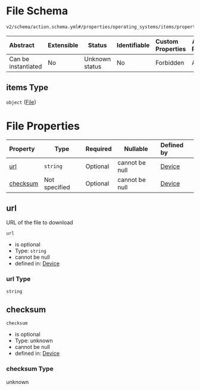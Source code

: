 # File Schema

```txt
v2/schema/action.schema.yml#/properties/operating_systems/items/properties/steps/items/properties/actions/items/oneOf/18/properties/core:download/properties/files/items
```




| Abstract            | Extensible | Status         | Identifiable | Custom Properties | Additional Properties | Access Restrictions | Defined In                                                           |
| :------------------ | ---------- | -------------- | ------------ | :---------------- | --------------------- | ------------------- | -------------------------------------------------------------------- |
| Can be instantiated | No         | Unknown status | No           | Forbidden         | Allowed               | none                | [device.schema.json\*](../device.schema.json "open original schema") |

## items Type

`object` ([File](device-properties-operating-systems-operating-system-properties-steps-step-properties-group-step-action-oneof-coredownload-action-properties-coredownload-action-properties-files-file.md))

# File Properties

| Property              | Type          | Required | Nullable       | Defined by                                                                                                                                                                                                                                                                                                                                                                                                             |
| :-------------------- | ------------- | -------- | -------------- | :--------------------------------------------------------------------------------------------------------------------------------------------------------------------------------------------------------------------------------------------------------------------------------------------------------------------------------------------------------------------------------------------------------------------- |
| [url](#url)           | `string`      | Optional | cannot be null | [Device](device-properties-operating-systems-operating-system-properties-steps-step-properties-group-step-action-oneof-coredownload-action-properties-coredownload-action-properties-files-file-properties-url.md "v2/schema/action.schema.yml#/properties/operating_systems/items/properties/steps/items/properties/actions/items/oneOf/18/properties/core:download/properties/files/items/properties/url")           |
| [checksum](#checksum) | Not specified | Optional | cannot be null | [Device](device-properties-operating-systems-operating-system-properties-steps-step-properties-group-step-action-oneof-coredownload-action-properties-coredownload-action-properties-files-file-properties-checksum.md "v2/schema/action.schema.yml#/properties/operating_systems/items/properties/steps/items/properties/actions/items/oneOf/18/properties/core:download/properties/files/items/properties/checksum") |

## url

URL of the file to download


`url`

-   is optional
-   Type: `string`
-   cannot be null
-   defined in: [Device](device-properties-operating-systems-operating-system-properties-steps-step-properties-group-step-action-oneof-coredownload-action-properties-coredownload-action-properties-files-file-properties-url.md "v2/schema/action.schema.yml#/properties/operating_systems/items/properties/steps/items/properties/actions/items/oneOf/18/properties/core:download/properties/files/items/properties/url")

### url Type

`string`

## checksum




`checksum`

-   is optional
-   Type: unknown
-   cannot be null
-   defined in: [Device](device-properties-operating-systems-operating-system-properties-steps-step-properties-group-step-action-oneof-coredownload-action-properties-coredownload-action-properties-files-file-properties-checksum.md "v2/schema/action.schema.yml#/properties/operating_systems/items/properties/steps/items/properties/actions/items/oneOf/18/properties/core:download/properties/files/items/properties/checksum")

### checksum Type

unknown
